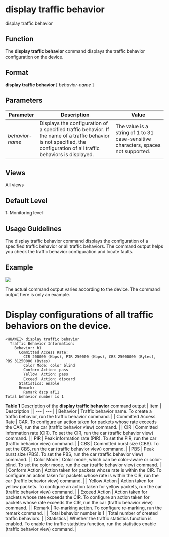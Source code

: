 display traffic behavior
========================

display traffic behavior

Function
--------



The **display traffic behavior** command displays the traffic behavior configuration on the device.




Format
------

**display traffic behavior** [ *behavior-name* ]


Parameters
----------

| Parameter | Description | Value |
| --- | --- | --- |
| *behavior-name* | Displays the configuration of a specified traffic behavior. If the name of a traffic behavior is not specified, the configuration of all traffic behaviors is displayed. | The value is a string of 1 to 31 case-sensitive characters, spaces not supported. |



Views
-----

All views


Default Level
-------------

1: Monitoring level


Usage Guidelines
----------------

The display traffic behavior command displays the configuration of a specified traffic behavior or all traffic behaviors. The command output helps you check the traffic behavior configuration and locate faults.


Example
-------

![](../public_sys-resources/note_3.0-en-us.png) 

The actual command output varies according to the device. The command output here is only an example.


# Display configurations of all traffic behaviors on the device.
```
<HUAWEI> display traffic behavior
  Traffic Behavior Information:               
    Behavior: b1                             
      Committed Access Rate:                         
        CIR 200000 (Kbps), PIR 250000 (Kbps), CBS 25000000 (Bytes), PBS 31250000 (Bytes)
        Color Mode: color blind                
        Conform Action: pass                           
        Yellow  Action: pass       
        Exceed  Action: discard                  
      Statistics: enable              
      Remark:                                    
        Remark dscp af11                                  
Total behavior number is 1

```

**Table 1** Description of the **display traffic behavior** command output
| Item | Description |
| --- | --- |
| Behavior | Traffic behavior name. To create a traffic behavior, run the traffic behavior command. |
| Committed Access Rate | CAR. To configure an action taken for packets whose rate exceeds the CAR, run the car (traffic behavior view) command. |
| CIR | Committed information rate (CIR). To set the CIR, run the car (traffic behavior view) command. |
| PIR | Peak information rate (PIR). To set the PIR, run the car (traffic behavior view) command. |
| CBS | Committed burst size (CBS). To set the CBS, run the car (traffic behavior view) command. |
| PBS | Peak burst size (PBS). To set the PBS, run the car (traffic behavior view) command. |
| Color Mode | Color mode, which can be color-aware or color-blind. To set the color mode, run the car (traffic behavior view) command. |
| Conform Action | Action taken for packets whose rate is within the CIR. To configure an action taken for packets whose rate is within the CIR, run the car (traffic behavior view) command. |
| Yellow Action | Action taken for yellow packets. To configure an action taken for yellow packets, run the car (traffic behavior view) command. |
| Exceed Action | Action taken for packets whose rate exceeds the CIR. To configure an action taken for packets whose rate exceeds the CIR, run the car (traffic behavior view) command. |
| Remark | Re-marking action. To configure re-marking, run the remark command. |
| Total behavior number is 1 | Total number of created traffic behaviors. |
| Statistics | Whether the traffic statistics function is enabled. To enable the traffic statistics function, run the statistics enable (traffic behavior view) command. |